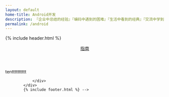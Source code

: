 ```yaml
---
layout: default
home-title: Android开发
description: 『企业中总结的经验』『编码中遇到的困难』『生活中看到的经典』『交流中学到的方法』
permalink: /android
---
```


{% include header.html %}  
<div id="app">
	<div class="theme-container">
		<header class="navbar">
			<div class="sidebar-button">
			<div class="links" style="max-width: 511px;">
			<nav class="nav-links can-hide"><div class="nav-item"><a href="/guide/" class="nav-link">指南</a></div>
			</div>
			</div>
			</header>

 <main class="page"> <div class="theme-default-content content__default">

tentttttttttt
</div>

<!--
<main aria-labelledby="main-title" class="home">
			<div class="theme-default-content custom content__default">
				<div>
					<div class="features" style="margin-top: 0;padding-top: 0;border-top: none;">
						{% assign sorted_pages = site.categories.android | sort:"weight" %}
						{% for post in sorted_pages %}
						<div class="feature">
								<a href="{{ post.url }}" target="_blank" class="flex">
									{{ post.title }}
									{% for tag in post.tags %}
									{% for c in post.class %}
									<span class="{{ c }}">{{ tag }}</span>
									{% endfor %}
									{% endfor %}
								</a>
							<p>{{ post.content }}</p>
						</div>
						{% endfor %}
					</div>
					<!--<div class="tip">提示：末尾带有 <div class="icon-svg icon-svg-tm" style="height:16px;width:16px;"></div> 图标的表示脚本</div>-->
				</div>
			</div>
			{% include footer.html %} -->
</main>
